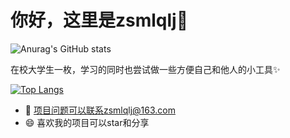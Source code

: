 # 你好，这里是zsmlqlj👋

![Anurag's GitHub stats](https://github-readme-stats.vercel.app/api?username=zsmlqlj&show_icons=true&theme=radical)

在校大学生一枚，学习的同时也尝试做一些方便自己和他人的小工具:sparkles:

[![Top Langs](https://github-readme-stats.vercel.app/api/top-langs/?username=zsmlqlj&layout=compact)](https://github.com/anuraghazra/github-readme-stats)


- 👯 项目问题可以联系zsmlqlj@163.com
- 😄 喜欢我的项目可以star和分享
